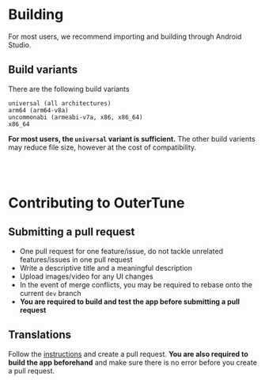 # Building
For most users, we recommend importing and building through Android Studio.

## Build variants
There are the following build variants
```
universal (all architectures)
arm64 (arm64-v8a)
uncommonabi (armeabi-v7a, x86, x86_64)
x86_64
```
**For most users, the `universal` variant is sufficient.** The other build varients may reduce file size, however at the cost of compatibility.



<br/><br/>

# Contributing to OuterTune

## Submitting a pull request
- One pull request for one feature/issue, do not tackle unrelated features/issues in one pull request
- Write a descriptive title and a meaningful description
- Upload images/video for any UI changes
- In the event of merge conflicts, you may be required to rebase onto the current `dev` branch
- **You are required to build and test the app before submitting a pull request**

## Translations

Follow the [instructions](https://developer.android.com/guide/topics/resources/localization) and
create a pull request. **You are also required to build the app beforehand** and make sure there is no error
before you create a pull request.